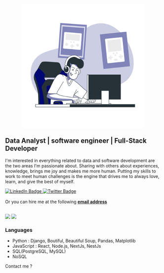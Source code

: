 <p align="center">
<img align="center" src="https://github.com/medivankembo/medivankembo/blob/main/Gaming-bro.png" width="400" height="400" />
</p>

## Data Analyst | software engineer | Full-Stack Developer
I'm interested in everything related to data and software development are the two areas I'm passionate about.
Sharing with others about experiences, knowledge, brings me joy and makes me more human.
Putting my skills to work to meet human challenges is the engine that drives me to always love, learn, and give the best of myself.<br>

<div id="badges">
  <a href="https://www.linkedin.com/in/medi-vankembo-110925182/">
    <img src="https://img.shields.io/badge/LinkedIn-blue?style=for-the-badge&logo=linkedin&logoColor=white" alt="LinkedIn Badge"/>
  </a>
  <a href="https://twitter.com/vankembo">
    <img src="https://img.shields.io/badge/Twitter-blue?style=for-the-badge&logo=twitter&logoColor=white" alt="Twitter Badge"/>
  </a><br><br>
  Or you can hire me at the following 
 <a href="mailto:vankembo.m@gmail.com">
    <strong>email address</strong>
 </a>
</div>
<br/>

![](https://github-readme-stats.vercel.app/api/top-langs/?username=medivankembo&theme=radical&hide_langs_below=8)
![](https://github-readme-stats.vercel.app/api?username=medivankembo&show_icons=true&theme=radical&count_private=true)

### Languages
- Python : Django, Boutiful, Beautiful Soup, Pandas, Matplotlib
- JavaScript : React, Node.js, NextJs, NestJs
- SQL(PostgreSQL, MySQL)
- NoSQL

Contact me ?
